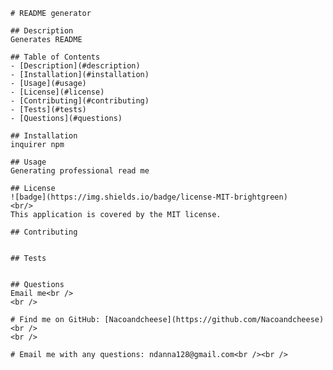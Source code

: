 
    # README generator
    
    ## Description
    Generates README

    ## Table of Contents
    - [Description](#description)
    - [Installation](#installation)
    - [Usage](#usage)
    - [License](#license)
    - [Contributing](#contributing)
    - [Tests](#tests)
    - [Questions](#questions)

    ## Installation
    inquirer npm

    ## Usage
    Generating professional read me

    ## License
    ![badge](https://img.shields.io/badge/license-MIT-brightgreen)
    <br/>
    This application is covered by the MIT license.

    ## Contributing
    

    ## Tests
       

    ## Questions
    Email me<br />
    <br />

    # Find me on GitHub: [Nacoandcheese](https://github.com/Nacoandcheese)<br />
    <br />

    # Email me with any questions: ndanna128@gmail.com<br /><br />
    